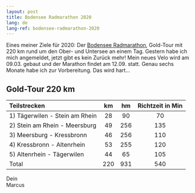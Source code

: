 ```yaml
---
layout: post
title: Bodensee Radmarathon 2020
lang: de
lang-ref: bodensee-radmarathon-2020
---
```


Eines meiner Ziele für 2020: Der [Bodensee Radmarathon](https://bodensee-radmarathon.ch/), Gold-Tour mit 220 km rund um den Ober- und Untersee an einem Tag. Gestern habe ich mich angemeldet, jetzt gibt es kein Zurück mehr! Mein neues Velo wird am 09.03. gebaut und der Marathon findet am 12.09. statt. Genau sechs Monate habe ich zur Vorbereitung. Das wird hart…

## Gold-Tour 220 km

| Teilstrecken | km | hm | Richtzeit in Min |
| :-- | :--: | :--: | :--: |
| 1) Tägerwilen - Stein am Rhein | 28 | 90 | 70 |
| 2) Stein am Rhein - Meersburg | 49 | 256 | 135 |
| 3) Meersburg - Kressbronn | 46 | 256 | 110 |
| 4) Kressbronn - Altenrhein | 53 | 255 | 120 |
| 5) Altenrhein - Tägerwilen | 44 | 65 | 105 |
| Total | 220 | 931 | 540 |

Dein  
Marcus

